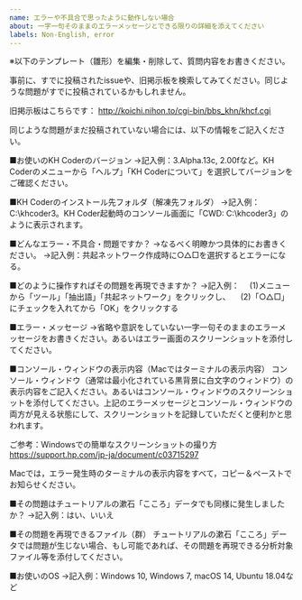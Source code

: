 ```yaml
---
name: エラーや不具合で思ったように動作しない場合
about: 一字一句そのままのエラーメッセージとできる限りの詳細を添えてください
labels: Non-English, error
---
```


※以下のテンプレート（雛形）を編集・削除して、質問内容をお書きください。

事前に、すでに投稿されたissueや、旧掲示板を検索してみてください。同じような問題がすでに投稿されているかもしれません。

旧掲示板はこちらです：
http://koichi.nihon.to/cgi-bin/bbs_khn/khcf.cgi

同じような問題がまだ投稿されていない場合には、以下の情報をご記入ください。

■お使いのKH Coderのバージョン
→記入例：3.Alpha.13c, 2.00fなど。KH Coderのメニューから「ヘルプ」「KH Coderについて」を選択してバージョンをご確認ください。

■KH Coderのインストール先フォルダ（解凍先フォルダ）
→記入例：C:\khcoder3。KH Coder起動時のコンソール画面に「CWD: C:\khcoder3」のように表示されます。

■どんなエラー・不具合・問題ですか？
→なるべく明瞭かつ具体的にお書きください。
→記入例：共起ネットワーク作成時に○△□を選択するとエラーになる。

■どのように操作すればその問題を再現できますか？
→記入例：
　(1)メニューから「ツール」「抽出語」「共起ネットワーク」をクリックし、
　(2)「○△□」にチェックを入れてから「OK」をクリックする

■エラー・メッセージ
→省略や意訳をしていない一字一句そのままのエラーメッセージをお書きください。あるいはエラー画面のスクリーンショットを添付してください。

■コンソール・ウィンドウの表示内容（Macではターミナルの表示内容）
コンソール・ウィンドウ（通常は最小化されている黒背景に白文字のウィンドウ）の表示内容をご記入ください。あるいはコンソール・ウィンドウのスクリーンショットを添付してください。上記のエラーメッセージとコンソール・ウィンドウの両方が見える状態にして、スクリーンショットを記録していただくと便利かと思われます。

ご参考：Windowsでの簡単なスクリーンショットの撮り方
https://support.hp.com/jp-ja/document/c03715297

Macでは，エラー発生時のターミナルの表示内容をすべて，コピー＆ペーストでお知らせください。

■その問題はチュートリアルの漱石「こころ」データでも同様に発生しましたか？
→記入例：はい、いいえ

■その問題を再現できるファイル（群）
チュートリアルの漱石「こころ」データでは問題が生じない場合、もし可能であれば、その問題を再現できる分析対象ファイル等を添付してください。

■お使いのOS
→記入例：Windows 10, Windows 7, macOS 14, Ubuntu 18.04など
